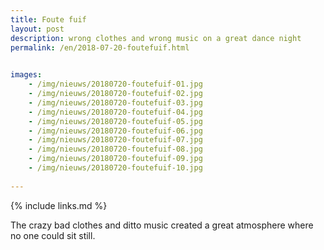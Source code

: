 ```yaml
---
title: Foute fuif
layout: post
description: wrong clothes and wrong music on a great dance night
permalink: /en/2018-07-20-foutefuif.html

    
images: 
    - /img/nieuws/20180720-foutefuif-01.jpg
    - /img/nieuws/20180720-foutefuif-02.jpg
    - /img/nieuws/20180720-foutefuif-03.jpg
    - /img/nieuws/20180720-foutefuif-04.jpg
    - /img/nieuws/20180720-foutefuif-05.jpg
    - /img/nieuws/20180720-foutefuif-06.jpg
    - /img/nieuws/20180720-foutefuif-07.jpg
    - /img/nieuws/20180720-foutefuif-08.jpg
    - /img/nieuws/20180720-foutefuif-09.jpg
    - /img/nieuws/20180720-foutefuif-10.jpg
    
---
```


{% include links.md %}

The crazy bad clothes and ditto music created a great atmosphere where no one could sit still.

